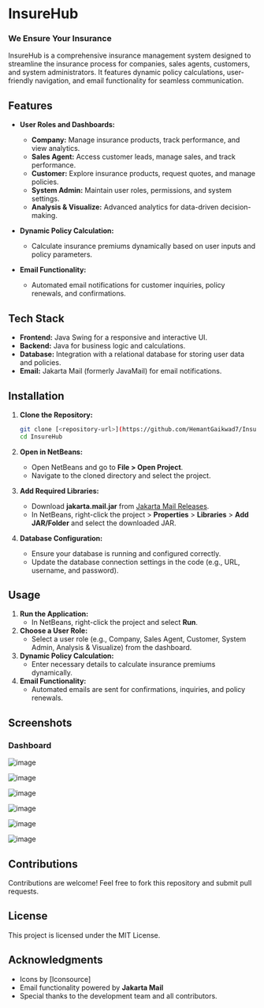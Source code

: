 
# InsureHub  

### We Ensure Your Insurance  

InsureHub is a comprehensive insurance management system designed to streamline the insurance process for companies, sales agents, customers, and system administrators. It features dynamic policy calculations, user-friendly navigation, and email functionality for seamless communication.  

## Features  
- **User Roles and Dashboards:**  
  - **Company:** Manage insurance products, track performance, and view analytics.  
  - **Sales Agent:** Access customer leads, manage sales, and track performance.  
  - **Customer:** Explore insurance products, request quotes, and manage policies.  
  - **System Admin:** Maintain user roles, permissions, and system settings.  
  - **Analysis & Visualize:** Advanced analytics for data-driven decision-making.  

- **Dynamic Policy Calculation:**  
  - Calculate insurance premiums dynamically based on user inputs and policy parameters.  

- **Email Functionality:**  
  - Automated email notifications for customer inquiries, policy renewals, and confirmations.  

## Tech Stack  
- **Frontend:** Java Swing for a responsive and interactive UI.  
- **Backend:** Java for business logic and calculations.  
- **Database:** Integration with a relational database for storing user data and policies.  
- **Email:** Jakarta Mail (formerly JavaMail) for email notifications.  

## Installation  
1. **Clone the Repository:**  
   ```bash
   git clone [<repository-url>](https://github.com/HemantGaikwad7/InsureHub)
   cd InsureHub
   ```  
2. **Open in NetBeans:**  
   - Open NetBeans and go to **File > Open Project**.  
   - Navigate to the cloned directory and select the project.  

3. **Add Required Libraries:**  
   - Download **jakarta.mail.jar** from [Jakarta Mail Releases](https://github.com/eclipse-ee4j/mail/releases).  
   - In NetBeans, right-click the project > **Properties** > **Libraries** > **Add JAR/Folder** and select the downloaded JAR.  

4. **Database Configuration:**  
   - Ensure your database is running and configured correctly.  
   - Update the database connection settings in the code (e.g., URL, username, and password).  

## Usage  
1. **Run the Application:**  
   - In NetBeans, right-click the project and select **Run**.  
2. **Choose a User Role:**  
   - Select a user role (e.g., Company, Sales Agent, Customer, System Admin, Analysis & Visualize) from the dashboard.  
3. **Dynamic Policy Calculation:**  
   - Enter necessary details to calculate insurance premiums dynamically.  
4. **Email Functionality:**  
   - Automated emails are sent for confirmations, inquiries, and policy renewals.  

## Screenshots  
### Dashboard  
![image](https://github.com/user-attachments/assets/4367dc81-cc72-4178-8403-779cbf483d34)

![image](https://github.com/user-attachments/assets/cdcd27af-a9fa-4b07-8972-d6bcc472f78d)

![image](https://github.com/user-attachments/assets/42637651-97f1-4f51-aa5a-f2a718d699b7)

![image](https://github.com/user-attachments/assets/ca6e2d4a-a484-4a44-9728-e936a75e3316)

![image](https://github.com/user-attachments/assets/55ed1439-9bc6-497d-96c1-262f858a1bfb)


![image](https://github.com/user-attachments/assets/62cd8e49-1bb0-44d0-b249-aa2462adce78) 

## Contributions  
Contributions are welcome! Feel free to fork this repository and submit pull requests.  

## License  
This project is licensed under the MIT License.  

## Acknowledgments  
- Icons by [Iconsource]  
- Email functionality powered by **Jakarta Mail**  
- Special thanks to the development team and all contributors.  



